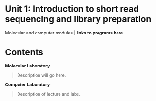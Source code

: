 # Unit 1: Introduction to short read sequencing and library preparation
Molecular and computer modules | 
**links to programs here**

# Contents
**Molecular Laboratory** 
>Description will go here.

**Computer Laboratory** 
>Description of lecture and labs. 
